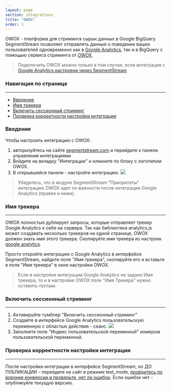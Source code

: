 ```yaml
---
layout: page
section: integrations
title: "OWOX"
order: 1
---
```


OWOX - платформа для стриминга сырых данных в Google BigQuery. SegmentStream позволяет отправлять данные о поведении ваших пользователей одновременно как в [Google Analytics](/integrations/google-analytics), так и в BigQuery с помощью сервиса стриминга от [OWOX](https://owox.ru/).

> Подключить OWOX можно только в том случае, если интеграция с [Google Analytics настроена через SegmentStream](/integrations/google-analytics)

### Навигация по странице
------
<ul class="page-navigation">
  <li><a href="#introduction">Введение</a></li>
  <li><a href="#trackerName">Имя трекера</a></li>
  <li><a href="#sessionStreaming">Включить сессионный стриминг</a></li>
  <li><a href="#integrationSetupCheck">Проверка корректности настройки интеграции</a></li>
</ul>

### <a name="introduction"></a>Введение
Чтобы настроить интеграцию с OWOX:
1. авторизуйтесь на сайте [segmentstream.com](https://admin.segmentstream.com/) и перейдите к панели управления интеграциями
2. Войдите на вкладку "Интеграции" и кликните по блоку с логотипом OWOX.
3. В открывшейся панели - настройте интеграцию.
![](/img/integrations.owox.1.png)

>Убедитесь, что в модуле SegmentStream "Приоритеты" интеграцию OWOX идет по важности после интеграции Google Analytics (правее и ниже).

### <a name="trackerName"></a>Имя трекера
------
OWOX полностью дублирует запросы, которые отправляет трекер Google Analytics к себе на сервера. Так как библиотека analytics.js может создавать несколько трекеров на одной странице, OWOX должен знать имя этого трекера. Скопируйте имя трекера из настроек [google analytics](/integrations/google-analytics/#15).

Просто откройте интеграцию с Google Analytics в интерфейсе SegmentStream, найдите поле "Имя трекера", скопируйте его и вставьте в поле "Имя трекера" в окне настройки OWOX.

>Если в настройке интеграции Google Analytics не задано Имя трекера, то и в настройке OWOX поле "Имя Трекера" нужно оставить пустым.

### <a name="sessionStreaming"></a>Включить сессионный стриминг
------
1. Активируйте тумблер "Включить сессионный стриминг"
2. Создайте в интерфейсе Google Analytics пользовательскую переменную с областью действия - сеанс.
![](/img/integrations.owox.2.png)
3. Заполните поле "Индекс пользовательской переменной" номером пользовательской переменной.

### <a name="integrationSetupCheck"></a>Проверка корректности настройки интеграции
------
После настройки интеграции в интерфейсе SegmentStream, но ДО ПУБЛИКАЦИИ - перейдите на сайт в режиме test_mode, [пройдитесь по воронке конверсии и проверьте, нет ли ошибок](/for-analyst/integrations#2).
Если ошибок нет - опубликуйте текущую версию.
